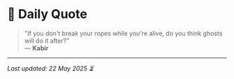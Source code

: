 # 📜 Daily Quote

> "If you don't break your ropes while you're alive, do you think ghosts will do it after?"  
> — **Kabir**

---

_Last updated: 22 May 2025 ⏳_
